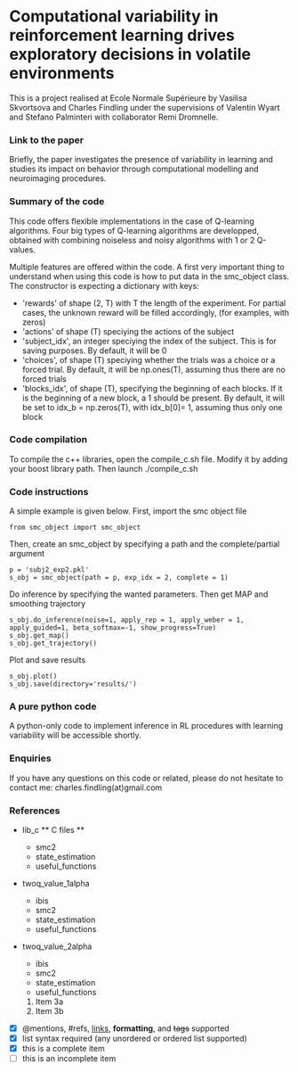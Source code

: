 <h1> Computational variability in reinforcement learning drives exploratory decisions in volatile environments </h1>

This is a project realised at Ecole Normale Supérieure by Vasilisa Skvortsova and Charles Findling under the supervisions of Valentin Wyart and Stefano Palminteri with collaborator Remi Dromnelle.

<h3> Link to the paper </h3>

Briefly, the paper investigates the presence of variability in learning and studies its impact on behavior through computational modelling and neuroimaging procedures.

<h3> Summary of the code </h3>

This code offers flexible implementations in the case of Q-learning algorithms. Four big types of Q-learning algorithms are developped, obtained with combining noiseless and noisy algorithms with 1 or 2 Q-values. 

Multiple features are offered within the code. A first very important thing to understand when using this code is how to put data in the smc_object class. The constructor is expecting a dictionary with keys:
<ul>
  <li>'rewards' of shape (2, T) with T the length of the experiment. For partial cases, the unknown reward will be filled accordingly, (for examples, with zeros)</li>
  <li>'actions' of shape (T) speciying the actions of the subject</li>
  <li>'subject_idx', an integer speciying the index of the subject. This is for saving purposes. By default, it will be 0</li>
  <li>'choices', of shape (T) speciying whether the trials was a choice or a forced trial. By default, it will be np.ones(T), assuming thus there are no forced trials</li>
  <li>'blocks_idx', of shape (T), specifying the beginning of each blocks. If it is the beginning of a new block, a 1 should be present. By default, it will be set to idx_b = np.zeros(T), with idx_b[0]= 1, assuming thus only one block </li>
</ul>

<h3> Code compilation </h3>

To compile the c++ libraries, open the compile_c.sh file. Modify it by adding your boost library path. Then launch ./compile_c.sh

<h3> Code instructions </h3>

A simple example is given below. First, import the smc object file

```
from smc_object import smc_object  
```
Then, create an smc_object by specifying a path and the complete/partial argument
```
p = 'subj2_exp2.pkl'  
s_obj = smc_object(path = p, exp_idx = 2, complete = 1)
```
Do inference by specifying the wanted parameters. Then get MAP and smoothing trajectory
```
s_obj.do_inference(noise=1, apply_rep = 1, apply_weber = 1, apply_guided=1, beta_softmax=-1, show_progress=True)  
s_obj.get_map() 
s_obj.get_trajectory()  
```
Plot and save results
```
s_obj.plot()  
s_obj.save(directory='results/') 
```

<h3> A pure python code </h3>

A python-only code to implement inference in RL procedures with learning variability will be accessible shortly.

<h3> Enquiries </h3>

If you have any questions on this code or related, please do not hesitate to contact me: charles.findling(at)gmail.com

<h3> References </h3>

* lib_c ** C files **
  * smc2
  * state_estimation
  * useful_functions
* twoq_value_1alpha
  * ibis
  * smc2
  * state_estimation
  * useful_functions
* twoq_value_2alpha
  * ibis
  * smc2
  * state_estimation
  * useful_functions





   1. Item 3a
   1. Item 3b

- [x] @mentions, #refs, [links](), **formatting**, and <del>tags</del> supported
- [x] list syntax required (any unordered or ordered list supported)
- [x] this is a complete item
- [ ] this is an incomplete item

